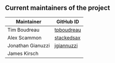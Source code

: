## Current maintainers of the project

| Maintainer             | GitHub ID                                               |
| ---------------------- | ------------------------------------------------------- |
| Tim Boudreau           | [tpboudreau](https://github.com/tpboudreau)             |
| Alex Scammon           | [stackedsax](https://github.com/stackedsax)             |
| Jonathan Gianuzzi      | [jgiannuzzi](https://github.com/jgiannuzzi)             |
| James Kirsch           |              
